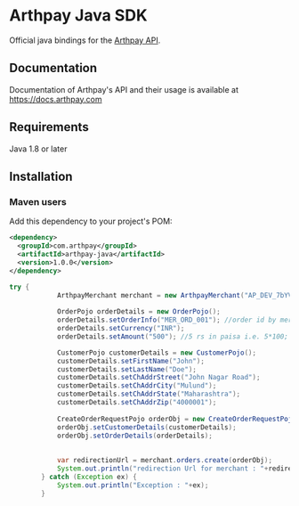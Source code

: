 # Arthpay Java SDK

Official java bindings for the [Arthpay API](https://docs.arthpay.com/docs/payments).

## Documentation

Documentation of Arthpay's API and their usage is available at <https://docs.arthpay.com>

## Requirements

Java 1.8 or later

## Installation

### Maven users

Add this dependency to your project's POM:

```xml
<dependency>
  <groupId>com.arthpay</groupId>
  <artifactId>arthpay-java</artifactId>
  <version>1.0.0</version>
</dependency>
```

```java
try {
			ArthpayMerchant merchant = new ArthpayMerchant("AP_DEV_7bYVzSdvZJrwFKvfM0EthW3E6FIWdmhU7czOaPlRVA","XkqC4PWfwtQy3Qnbk3eXbw==");
			
			OrderPojo orderDetails = new OrderPojo();
			orderDetails.setOrderInfo("MER_ORD_001"); //order id by merchant
			orderDetails.setCurrency("INR");
			orderDetails.setAmount("500"); //5 rs in paisa i.e. 5*100;

			CustomerPojo customerDetails = new CustomerPojo();
			customerDetails.setFirstName("John");
			customerDetails.setLastName("Doe");
			customerDetails.setChAddrStreet("John Nagar Road");
			customerDetails.setChAddrCity("Mulund");
			customerDetails.setChAddrState("Maharashtra");
			customerDetails.setChAddrZip("4000001");
			
			CreateOrderRequestPojo orderObj = new CreateOrderRequestPojo();
			orderObj.setCustomerDetails(customerDetails);
			orderObj.setOrderDetails(orderDetails);
			
			
			var redirectionUrl = merchant.orders.create(orderObj);
			System.out.println("redirection Url for merchant : "+redirectionUrl);
		} catch (Exception ex) {
			System.out.println("Exception : "+ex);
		}
```